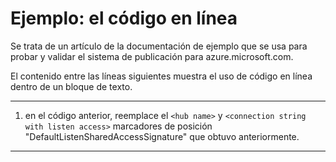 <properties pageTitle="Ejemplo de documentación: código en línea" metaKeywords="" description="Esto es un ejemplo de documento" services="" documentationCenter="" title="Documentation Example - Inline code" authors="jamescon" solutions="" videoId="" scriptId="" />

# Ejemplo: el código en línea #
Se trata de un artículo de la documentación de ejemplo que se usa para probar y validar el sistema de publicación para azure.microsoft.com.  

El contenido entre las líneas siguientes muestra el uso de código en línea dentro de un bloque de texto.

---

1. en el código anterior, reemplace el `<hub name>` y `<connection string with listen access>` marcadores de posición "DefaultListenSharedAccessSignature" que obtuvo anteriormente.


---
